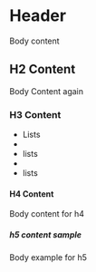 # Header
Body content

## H2 Content
Body Content again

### H3 Content

- Lists
- 
- lists 
- 
- lists

#### H4 Content
Body content for h4

##### h5 content sample
Body example for h5
